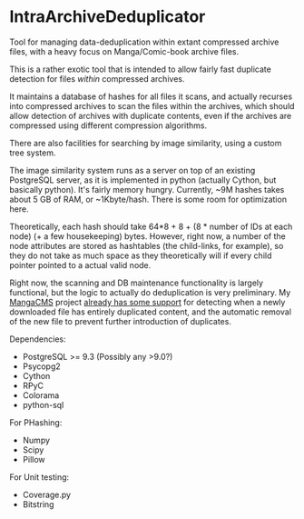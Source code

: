 IntraArchiveDeduplicator
========================

Tool for managing data-deduplication within extant compressed archive files, with a heavy focus on Manga/Comic-book archive files.

This is a rather exotic tool that is intended to allow fairly fast duplicate detection for files *within* compressed archives.

It maintains a database of hashes for all files it scans, and actually recurses into compressed archives to
scan the files within the archives, which should allow detection of archives with duplicate contents, even
if the archives are compressed using different compression algorithms.

There are also facilities for searching by image similarity, using a custom tree system.

The image similarity system runs as a server on top of an existing PostgreSQL server, as it is implemented in
python (actually Cython, but basically python). It's fairly memory hungry. Currently, ~9M hashes takes about 5 GB
of RAM, or ~1Kbyte/hash. There is some room for optimization here.

Theoretically, each hash should take 64\*8 + 8 + (8 \* number of IDs at each node) (+ a few housekeeping) bytes. However,
right now, a number of the node attributes are stored as hashtables (the child-links, for example), so they
do not take as much space as they theoretically will if every child pointer pointed to a actual valid node.

Right now, the scanning and DB maintenance functionality is largely functional, but the logic to actually do
deduplication is very preliminary. My [MangaCMS](https://github.com/fake-name/MangaCMS/) project 
[already has some support](https://github.com/fake-name/MangaCMS/tree/master/deduplicator) for detecting when a 
newly downloaded file has entirely duplicated content, and the automatic removal of the new file to prevent further
introduction of duplicates.  


Dependencies:  

 - PostgreSQL >= 9.3 (Possibly any >9.0?)
 - Psycopg2
 - Cython
 - RPyC
 - Colorama
 - python-sql

For PHashing:  

 - Numpy
 - Scipy
 - Pillow

For Unit testing:

 - Coverage.py
 - Bitstring